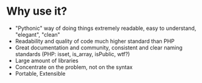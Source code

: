 # Why use it?
* "Pythonic" way of doing things extremely readable, easy to understand, "elegant", "clean"
* Readability and quality of code much higher standard than PHP
* Great documentation and community, consistent and clear naming standards (PHP: isset, is_array, isPublic, wtf?)
* Large amount of libraries
* Concentrate on the problem, not on the syntax
* Portable, Extensible